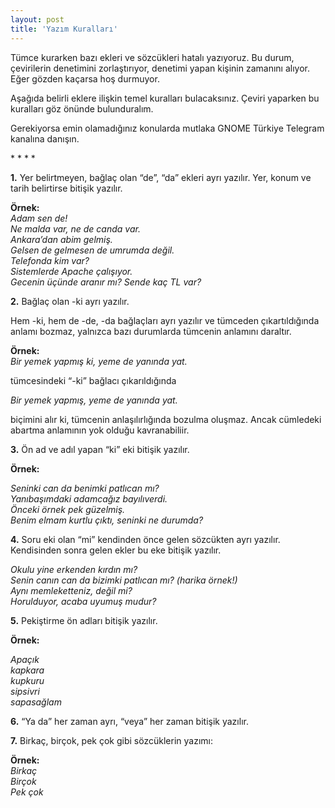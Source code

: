 ```yaml
---
layout: post
title: 'Yazım Kuralları'
---
```


Tümce kurarken bazı ekleri ve sözcükleri hatalı yazıyoruz. Bu durum, çevirilerin denetimini zorlaştırıyor, denetimi yapan kişinin zamanını alıyor. Eğer gözden kaçarsa hoş durmuyor.

Aşağıda belirli eklere ilişkin temel kuralları bulacaksınız. Çeviri yaparken bu kuralları göz önünde bulunduralım.

Gerekiyorsa emin olamadığınız konularda mutlaka GNOME Türkiye Telegram kanalına danışın.

\* \* \* \*

**1.** Yer belirtmeyen, bağlaç olan “de”, “da” ekleri ayrı yazılır. Yer, konum ve tarih belirtirse bitişik yazılır.

**Örnek:**   
*Adam sen de!  
Ne malda var, ne de canda var.  
Ankara’dan abim gelmiş.  
Gelsen de gelmesen de umrumda değil.  
Telefonda kim var?  
Sistemlerde Apache çalışıyor.  
Gecenin üçünde aranır mı? 
Sende kaç TL var?*

**2.** Bağlaç olan -ki ayrı yazılır.

Hem -ki, hem de -de, -da bağlaçları ayrı yazılır ve tümceden çıkartıldığında anlamı bozmaz, yalnızca bazı durumlarda tümcenin anlamını daraltır.

**Örnek:**   
*Bir yemek yapmış ki, yeme de yanında yat.*

tümcesindeki “-ki” bağlacı çıkarıldığında

*Bir yemek yapmış, yeme de yanında yat.*

biçimini alır ki, tümcenin anlaşılırlığında bozulma oluşmaz. Ancak cümledeki abartma anlamının yok olduğu kavranabiliir.

**3.** Ön ad ve adıl yapan “ki” eki bitişik yazılır.

**Örnek:**

*Seninki can da benimki patlıcan mı?  
Yanıbaşımdaki adamcağız bayılıverdi.  
Önceki örnek pek güzelmiş.  
Benim elmam kurtlu çıktı, seninki ne durumda?*

**4.** Soru eki olan “mi” kendinden önce gelen sözcükten ayrı yazılır. Kendisinden sonra gelen ekler bu eke bitişik yazılır.

*Okulu yine erkenden kırdın mı?  
Senin canın can da bizimki patlıcan mı? (harika örnek!)  
Aynı memleketteniz, değil mi?  
Horulduyor, acaba uyumuş mudur?*

**5.** Pekiştirme ön adları bitişik yazılır.

**Örnek:**

*Apaçık  
kapkara  
kupkuru  
sipsivri  
sapasağlam*

**6.** “Ya da” her zaman ayrı, “veya” her zaman bitişik yazılır.

**7.** Birkaç, birçok, pek çok gibi sözcüklerin yazımı:

**Örnek:**   
 *Birkaç  
Birçok  
Pek çok*